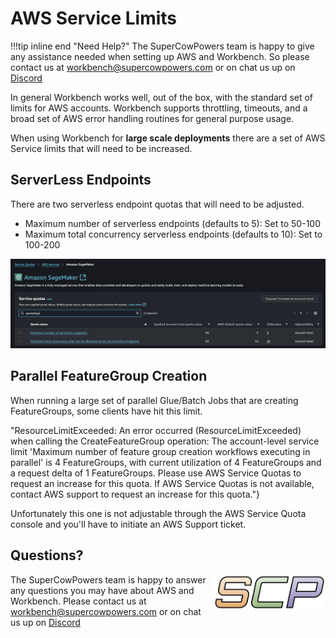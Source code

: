 # AWS Service Limits
!!!tip inline end "Need Help?"
    The SuperCowPowers team is happy to give any assistance needed when setting up AWS and Workbench. So please contact us at [workbench@supercowpowers.com](mailto:workbench@supercowpowers.com) or on chat us up on [Discord](https://discord.gg/WHAJuz8sw8) 

In general Workbench works well, out of the box, with the standard set of limits for AWS accounts. Workbench supports throttling, timeouts, and a broad set of AWS error handling routines for general purpose usage.

When using Workbench for **large scale deployments** there are a set of AWS Service limits that will need to be increased.

## ServerLess Endpoints
There are two serverless endpoint quotas that will need to be adjusted.

- Maximum number of serverless endpoints (defaults to 5): Set to 50-100
- Maximum total concurrency serverless endpoints (defaults to 10): Set to 100-200

![AWS Service Quotas Dashboard](images/serverless_quotas.png)

## Parallel FeatureGroup Creation

When running a large set of parallel Glue/Batch Jobs that are creating FeatureGroups, some clients have hit this limit. 

>
"ResourceLimitExceeded: An error occurred (ResourceLimitExceeded) when calling the CreateFeatureGroup operation: The account-level service limit 'Maximum number of feature group creation workflows executing in parallel' is 4 FeatureGroups, with current utilization of 4 FeatureGroups and a request delta of 1 FeatureGroups. Please use AWS Service Quotas to request an increase for this quota. If AWS Service Quotas is not available, contact AWS support to request an increase for this quota."}

Unfortunately this one is not adjustable through the AWS Service Quota console and you'll have to initiate an AWS Support ticket.

## Questions?
<img align="right" src="../../images/scp.png" width="180">

The SuperCowPowers team is happy to answer any questions you may have about AWS and Workbench. Please contact us at [workbench@supercowpowers.com](mailto:workbench@supercowpowers.com) or on chat us up on [Discord](https://discord.gg/WHAJuz8sw8) 


